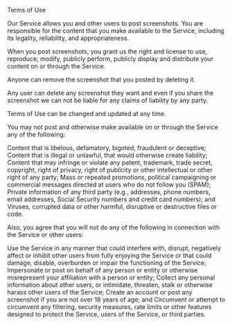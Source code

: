 Terms of Use
    
Our Service allows you and other users to post screenshots. You are responsible for the content that you make available to the Service, including its legality, reliability, and appropriateness.
        
When you post screenshots, you grant us the right and license to use, reproduce, modify, publicly perform, publicly display and distribute your content on or through the Service.
        
Anyone can remove the screenshot that you posted by deleting it.
        
Any user can delete any screenshot they want and even if you share the screenshot we can not be liable for any claims of liability by any party.
            
Terms of Use can be changed and updated at any time.
            
You may not post and otherwise make available on or through the Service any of the following:
            
Content that is libelous, defamatory, bigoted, fraudulent or deceptive; Content that is illegal or unlawful, that would otherwise create liability; Content that may infringe or violate any patent, trademark, trade secret, copyright, right of privacy, right of publicity or other intellectual or other right of any party; Mass or repeated promotions, political campaigning or commercial messages directed at users who do not follow you (SPAM); Private information of any third party (e.g., addresses, phone numbers, email addresses, Social Security numbers and credit card numbers); and Viruses, corrupted data or other harmful, disruptive or destructive files or code.
    
Also, you agree that you will not do any of the following in connection with the Service or other users:
        
Use the Service in any manner that could interfere with, disrupt, negatively affect or inhibit other users from fully enjoying the Service or that could damage, disable, overburden or impair the functioning of the Service; Impersonate or post on behalf of any person or entity or otherwise misrepresent your affiliation with a person or entity; Collect any personal information about other users, or intimidate, threaten, stalk or otherwise harass other users of the Service; Create an account or post any screenshot if you are not over 18 years of age; and Circumvent or attempt to circumvent any filtering, security measures, rate limits or other features designed to protect the Service, users of the Service, or third parties.
